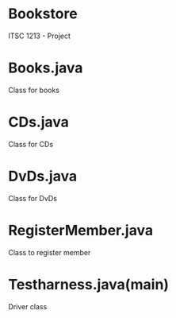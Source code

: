 # Bookstore
ITSC 1213 - Project
# Books.java
Class for books 
# CDs.java
Class for CDs
# DvDs.java
Class for DvDs
# RegisterMember.java
Class to register member
# Testharness.java(main)
Driver class